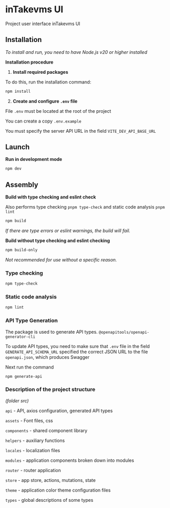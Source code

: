 # inTakevms UI

Project user interface inTakevms UI

## Installation
*To install and run, you need to have Node.js v20 or higher installed*

**Installation procedure**
1. __Install required packages__

To do this, run the installation command:
```sh
npm install
```

2. __Create and configure `.env` file__

File `.env` must be located at the root of the project

You can create a copy `.env.example`

You must specify the server API URL in the field `VITE_DEV_API_BASE_URL`

## Launch

__Run in development mode__
```sh
npm dev
```

## Assembly
__Build with type checking and eslint check__

Also performs type checking `pnpm type-check` and static code analysis `pnpm lint`

```sh
npm build
```
*If there are type errors or eslint warnings, the build will fail.*

__Build without type checking and eslint checking__


```sh
npm build-only
```
*Not recommended for use without a specific reason.*


### Type checking
```sh
npm type-check
```

### Static code analysis
```sh
npm lint
```

### API Type Generation
The package is used to generate API types. `@openapitools/openapi-generator-cli`

To update API types, you need to make sure that `.env` file in the field `GENERATE_API_SCHEMA_URL` specified the correct JSON URL to the file `openapi.json`, which produces Swagger

Next run the command
```sh
npm generate-api
```


### Description of the project structure 
*(folder src)*

`api` - API, axios configuration, generated API types

`assets` - Font files, css

`components` - shared component library

`helpers` - auxiliary functions

`locales` - localization files

`modules` - application components broken down into modules

`router` - router application

`store` - app store, actions, mutations, state

`theme` - application color theme configuration files

`types` - global descriptions of some types
